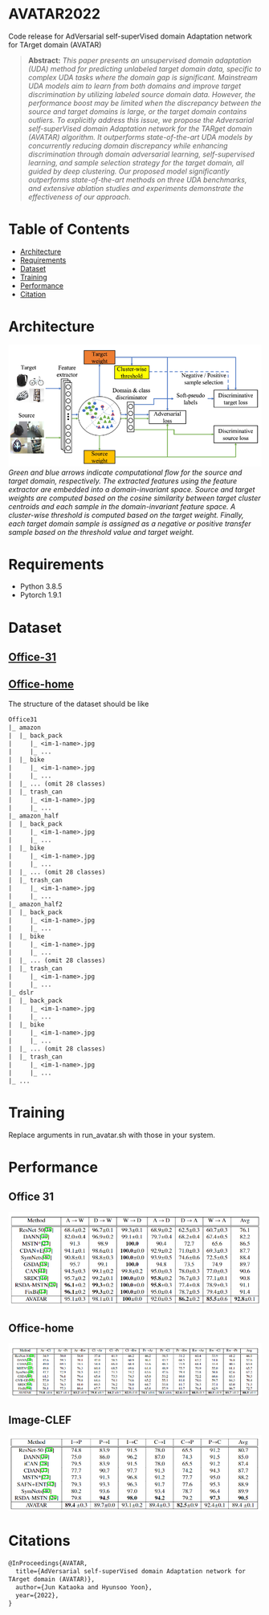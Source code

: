 # AVATAR2022
Code release for AdVersarial self-superVised domain Adaptation network for TArget domain (AVATAR)

> **Abstract:** 
*This paper presents an unsupervised domain adaptation (UDA) method for predicting unlabeled target domain data, specific to complex UDA tasks where the domain gap is significant. Mainstream UDA models aim to learn from both domains and improve target discrimination by utilizing labeled source domain data. However, the performance boost may be limited when the discrepancy between the source and target domains is large, or the target domain contains outliers. To explicitly address this issue, we propose the Adversarial self-superVised domain Adaptation network for the TARget domain (AVATAR) algorithm. It outperforms state-of-the-art UDA models by concurrently reducing domain discrepancy while enhancing discrimination through domain adversarial learning, self-supervised learning, and sample selection strategy for the target domain, all guided by deep clustering. Our proposed model significantly outperforms state-of-the-art methods on three UDA benchmarks, and extensive ablation studies and experiments demonstrate the effectiveness of our approach.*


# Table of Contents
  - [Architecture](#Architecture)
  - [Requirements](#Requirements)
  - [Dataset](#Dataset)
  - [Training](#Training)
  - [Performance](#Performance)
  - [Citation](#Citation)

# Architecture
![Model Architeuture](pics/avatar_architecture.png)
*Green and blue arrows indicate computational flow for the source and target domain, respectively. The extracted features using the feature extractor are embedded into a domain-invariant space. Source and target weights are computed based on the cosine similarity between target cluster centroids and each sample in the domain-invariant feature space. A cluster-wise threshold is computed based on the target weight. Finally, each target domain sample is assigned as a negative or positive transfer sample based on the threshold value and target weight.*

# Requirements
- Python 3.8.5
- Pytorch 1.9.1

# Dataset
## [Office-31](https://drive.google.com/file/d/0B4IapRTv9pJ1WGZVd1VDMmhwdlE/view)
## [Office-home](https://drive.google.com/file/d/0B81rNlvomiwed0V1YUxQdC1uOTg/view?usp=sharing&resourcekey=0-2SNWq0CDAuWOBRRBL7ZZsw)

The structure of the dataset should be like
```
Office31
|_ amazon
|  |_ back_pack
|     |_ <im-1-name>.jpg
|     |_ ...
|  |_ bike
|     |_ <im-1-name>.jpg
|     |_ ...
|  |_ ... (omit 28 classes)
|  |_ trash_can
|     |_ <im-1-name>.jpg
|     |_ ...
|_ amazon_half
|  |_ back_pack
|     |_ <im-1-name>.jpg
|     |_ ...
|  |_ bike
|     |_ <im-1-name>.jpg
|     |_ ...
|  |_ ... (omit 28 classes)
|  |_ trash_can
|     |_ <im-1-name>.jpg
|     |_ ...
|_ amazon_half2
|  |_ back_pack
|     |_ <im-1-name>.jpg
|     |_ ...
|  |_ bike
|     |_ <im-1-name>.jpg
|     |_ ...
|  |_ ... (omit 28 classes)
|  |_ trash_can
|     |_ <im-1-name>.jpg
|     |_ ...
|_ dslr
|  |_ back_pack
|     |_ <im-1-name>.jpg
|     |_ ...
|  |_ bike
|     |_ <im-1-name>.jpg
|     |_ ...
|  |_ ... (omit 28 classes)
|  |_ trash_can
|     |_ <im-1-name>.jpg
|     |_ ...
|_ ...
```
# Training
Replace arguments in run_avatar.sh with those in your system.

# Performance
## Office 31
![Office-31 performance](pics/office31_performance.png)
## Office-home
![Office-home performance](pics/office_home_performance.png)
## Image-CLEF
![Image-CLEFT performance](pics/imageclef_performace.png)

# Citations
```
@InProceedings{AVATAR,
  title={AdVersarial self-superVised domain Adaptation network for TArget domain (AVATAR)},
  author={Jun Kataoka and Hyunsoo Yoon},
  year={2022},
}
```